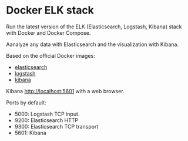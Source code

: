 # Docker ELK stack

Run the latest version of the ELK (Elasticsearch, Logstash, Kibana) stack with Docker and Docker Compose.

Aanalyze any data with Elasticsearch and the visualization with Kibana.

Based on the official Docker images:

* [elasticsearch](https://github.com/elastic/elasticsearch-docker)
* [logstash](https://github.com/elastic/logstash-docker)
* [kibana](https://github.com/elastic/kibana-docker)

Kibana [http://localhost:5601](http://localhost:5601) with a web browser.

Ports by default:
* 5000: Logstash TCP input.
* 9200: Elasticsearch HTTP
* 9300: Elasticsearch TCP transport
* 5601: Kibana
